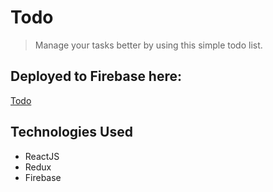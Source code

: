 # Todo
> Manage your tasks better by using this simple todo list.

## Deployed to Firebase here:
[Todo](https://todo-90790.firebaseapp.com/)


## Technologies Used
* ReactJS
* Redux
* Firebase
